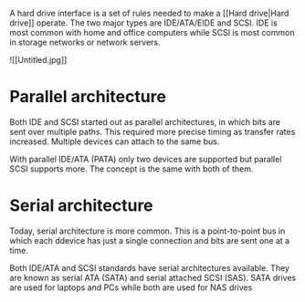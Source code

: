 A hard drive interface is a set of rules needed to make a [[Hard drive|Hard drive]] operate. The two major types are IDE/ATA/EIDE and SCSI. IDE is most common with home and office computers while SCSI is most common in storage networks or network servers.

![[Untitled.jpg]]

# Parallel architecture
Both IDE and SCSI started out as parallel architectures, in which bits are sent over multiple paths. This required more precise timing as transfer rates increased. Multiple devices can attach to the same bus.

With parallel IDE/ATA (PATA) only two devices are supported but parallel SCSI supports more. The concept is the same with both of them.

# Serial architecture
Today, serial architecture is more common. This is a point-to-point bus in which each ddevice has just a single connection and bits are sent one at a time.

Both IDE/ATA and SCSI standards have serial architectures available. They are known as serial ATA (SATA) and serial attached SCSI (SAS). SATA drives are used for laptops and PCs while both are used for NAS drives